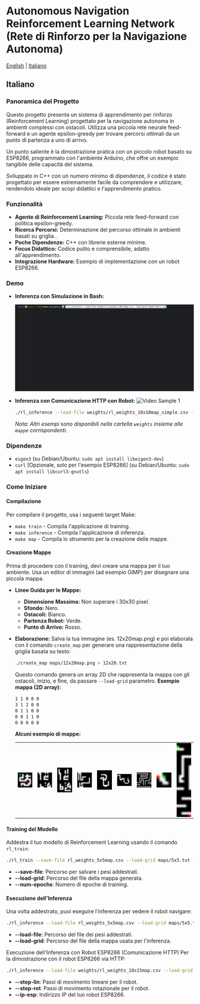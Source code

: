 # Autonomous Navigation Reinforcement Learning Network (Rete di Rinforzo per la Navigazione Autonoma)

[English](README.md) | [Italiano](README.it.md)

## Italiano 

### Panoramica del Progetto 

Questo progetto presenta un sistema di apprendimento per rinforzo (Reinforcement Learning) progettato per la navigazione autonoma in ambienti complessi con ostacoli. Utilizza una piccola rete neurale feed-forward e un agente epsilon-greedy per trovare percorsi ottimali da un punto di partenza a uno di arrivo.

Un punto saliente è la dimostrazione pratica con un piccolo robot basato su ESP8266, programmato con l'ambiente Arduino, che offre un esempio tangibile delle capacità del sistema.

Sviluppato in C++ con un numero minimo di dipendenze, il codice è stato progettato per essere estremamente facile da comprendere e utilizzare, rendendolo ideale per scopi didattici e l'apprendimento pratico.

### Funzionalità

* **Agente di Reinforcement Learning:** Piccola rete feed-forward con politica epsilon-greedy.
* **Ricerca Percorsi:** Determinazione del percorso ottimale in ambienti basati su griglia..
* **Poche Dipendenze:** C++ con librerie esterne minime.
* **Focus Didattico:** Codice pulito e comprensibile, adatto all'apprendimento.
* **Integrazione Hardware:** Esempio di implementazione con un robot ESP8266.

### Demo
* **Inferenza con Simulazione in Bash:**

    ![Video Sample 0](video_sample_0.gif)

* **Inferenza con Comunicazione HTTP con Robot:**
    ![Video Sample 1](video_sample_1.gif)

    ```bash
    ./rl_inference --load-file weights/rl_weights_10x10map_simple.csv --load-grid maps/10x10s.txt --ip-esp 192.168.1.132 --step-lin 450 --step-rot 1100
    ```

    *Nota: Altri esempi sono disponibili nella cartella `weights` insieme alle `mappe` corrispondenti.*

### Dipendenze

* `eigen3` (su Debian/Ubuntu: `sudo apt install libeigen3-dev`)
* `curl` [Opzionale, solo per l'esempio ESP8266] (su Debian/Ubuntu: `sudo apt install libcurl3-gnutls`)

### Come Iniziare

#### Compilazione

Per compilare il progetto, usa i seguenti target Make:

* `make train` - Compila l'applicazione di training.
* `make inference` - Compila l'applicazione di inferenza.
* `make map` - Compila lo strumento per la creazione delle mappe. 

#### Creazione Mappe 

Prima di procedere con il training, devi creare una mappa per il tuo ambiente. Usa un editor di immagini (ad esempio GIMP) per disegnare una piccola mappa.

* **Linee Guida per le Mappe:**
    * **Dimensione Massima:** Non superare i 30x30 pixel.
    * **Sfondo:** Nero.
    * **Ostacoli:** Bianco.
    * **Partenza Robot:** Verde.
    * **Punto di Arrivo:** Rosso.

* **Elaborazione:** Salva la tua immagine (es. 12x20map.png) e poi elaborala con il comando `create_map` per generare una rappresentazione della griglia basata su testo:

    ```bash
    ./create_map maps/12x20map.png > 12x20.txt
    ```

    Questo comando genera un array 2D che rappresenta la mappa con gli ostacoli, inizio, e fine, da passare `--load-grid` parametro.
    **Esempio mappa (2D array):**
    ```
    1 1 0 0 0
    3 1 2 0 0
    0 1 1 0 0 
    0 0 1 1 0
    0 0 0 0 0
    ```

    **Alcuni esempio di mappe:**
    <table>
      <tr>
        <td> <img style="display: inline-block; vertical-align: middle; margin-right: 10px;" width="50px" src="mappe/10x10map.png"/></td>
     <td> <img style="display: inline-block; vertical-align: middle; margin-right: 10px;" width="50px" src="mappe/12x12map.png"/></td>
     <td> <img style="display: inline-block; vertical-align: middle; margin-right: 10px;" width="50px" src="mappe/12x20map.png"/></td>
     <td> <img style="display: inline-block; vertical-align: middle; margin-right: 10px;" width="50px" src="mappe/15x15map_2.png"/></td>
     <td> <img style="display: inline-block; vertical-align: middle; margin-right: 10px;" width="50px" src="mappe/15x20map.png"/></td>
     <td> <img style="display: inline-block; vertical-align: middle; margin-right: 10px;" width="50px" src="mappe/18x15map.png"/></td>
     <td> <img style="display: inline-block; vertical-align: middle; margin-right: 10px;" width="50px" src="mappe/30x30map.png"/></td>
     <td> <img style="display: inline-block; vertical-align: middle; margin-right: 10px;" width="50px" src="mappe/5x5map.png"/></td>
     <td> <img style="display: inline-block; vertical-align: middle; margin-right: 10px;" width="50px" src="mappe/6x30map.png"/></td>
      </tr>
    </table>

#### Training del Modello
Addestra il tuo modello di Reinforcement Learning usando il comando `rl_train`:

```bash
./rl_train --save-file rl_weights_5x5map.csv --load-grid maps/5x5.txt --num-epochs 5000
```

* **--save-file**: Percorso per salvare i pesi addestrati.
* **--load-grid**: Percorso del file della mappa generata.
* **--num-epochs**: Numero di epoche di training.

#### Esecuzione dell'Inferenza
Una volta addestrato, puoi eseguire l'inferenza per vedere il robot navigare:

```bash
./rl_inference --load-file rl_weights_5x5map.csv --load-grid maps/5x5.txt
```

* **--load-file**: Percorso del file dei pesi addestrati.
* **--load-grid**: Percorso del file della mappa usata per l'inferenza.

Esecuzione dell'Inferenza con Robot ESP8266 (Comunicazione HTTP)
Per la dimostrazione con il robot ESP8266 via HTTP:

```bash
./rl_inference --load-file weights/rl_weights_18x15map.csv --load-grid maps/18x15.txt --step-lin 2500 --step-rot 1000 --ip-esp '192.168.1.132'
```

* **--step-lin**: Passi di movimento lineare per il robot.
* **--step-rot**: Passi di movimento rotazionale per il robot.
* **--ip-esp**: Indirizzo IP del tuo robot ESP8266.

